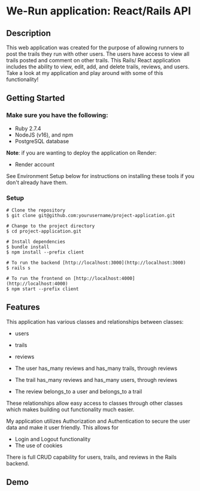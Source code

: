 # We-Run application: React/Rails API

## Description

This web application was created for the purpose of allowing runners to post the trails they run with other users. 
The users have access to view all trails posted and comment on other trails. This Rails/ React application 
includes the ability to view, edit, add, and delete trails, reviews, and users. Take a look at my application 
and play around with some of this functionality!

## Getting Started

### Make sure you have the following: 
- Ruby 2.7.4
- NodeJS (v16), and npm
- PostgreSQL database

**Note**: if you are wanting to deploy the application on Render: 
- Render account

See Environment Setup below for instructions on installing these tools if you
don't already have them.

### Setup

```console
# Clone the repository
$ git clone git@github.com:yourusername/project-application.git

# Change to the project directory
$ cd project-application.git

# Install dependencies
$ bundle install
$ npm install --prefix client

# To run the backend [http://localhost:3000](http://localhost:3000)
$ rails s

# To run the frontend on [http://localhost:4000](http://localhost:4000)
$ npm start --prefix client
```

## Features

This application has various classes and relationships between classes:

- users
- trails
- reviews

- The user has_many reviews and has_many trails, through reviews
- The trail has_many reviews and has_many users, through reviews
- The review belongs_to a user and belongs_to a trail

These relationships allow easy access to classes through other classes which makes building out functionality much easier.

My application utilizes Authorization and Authentication to secure the user data and make it user friendly. This allows for

- Login and Logout functionality
- The use of cookies

There is full CRUD capability for users, trails, and reviews in the Rails backend. 

## Demo